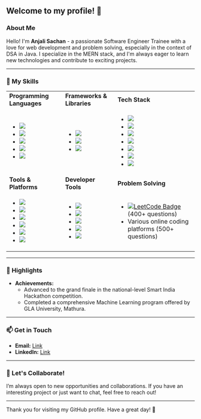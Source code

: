 ## Welcome to my profile! 🌟

### About Me

Hello! I'm **Anjali Sachan** - a passionate Software Engineer Trainee with a love for web development and problem solving, especially in the context of DSA in Java. I specialize in the MERN stack, and I'm always eager to learn new technologies and contribute to exciting projects.

---

### 🚀 My Skills

<table>
  <tr>
    <td><strong>Programming Languages</strong></td>
    <td><strong>Frameworks & Libraries</strong></td>
    <td><strong>Tech Stack</strong></td>
  </tr>
  <tr>
    <td>
      <ul>
        <li><img src="https://img.shields.io/badge/-Java-007396?style=flat&logo=java"></li>
        <li><img src="https://img.shields.io/badge/-C-A8B9CC?style=flat&logo=c"></li>
        <li><img src="https://img.shields.io/badge/-HTML5-E34F26?style=flat&logo=html5&logoColor=white"></li>
        <li><img src="https://img.shields.io/badge/-CSS3-1572B6?style=flat&logo=css3"></li>
        <li><img src="https://img.shields.io/badge/-JavaScript-F7DF1E?style=flat&logo=javascript&logoColor=black"></li>
      </ul>
    </td>
    <td>
      <ul>
        <li><img src="https://img.shields.io/badge/-React-61DAFB?style=flat&logo=react&logoColor=white"></li>
        <li><img src="https://img.shields.io/badge/-Node.js-339933?style=flat&logo=node.js&logoColor=white"></li>
        <li><img src="https://img.shields.io/badge/-Tailwind_CSS-38B2AC?style=flat&logo=tailwind-css&logoColor=white"></li>
      </ul>
    </td>
    <td>
      <ul>
        <li><img src="https://img.shields.io/badge/-MongoDB-47A248?style=flat&logo=mongodb&logoColor=white"></li>
        <li><img src="https://img.shields.io/badge/-Express.js-000000?style=flat&logo=express&logoColor=white"></li>
        <li><img src="https://img.shields.io/badge/-React-61DAFB?style=flat&logo=react&logoColor=white"></li>
        <li><img src="https://img.shields.io/badge/-Node.js-339933?style=flat&logo=node.js&logoColor=white"></li>
        <li><img src="https://img.shields.io/badge/-GraphQL-E10098?style=flat&logo=graphql&logoColor=white"></li>
        <li><img src="https://img.shields.io/badge/-PostgreSQL-4169E1?style=flat&logo=postgresql&logoColor=white"></li>
        <li><img src="https://img.shields.io/badge/-Vite-646CFF?style=flat&logo=vite&logoColor=white"></li>
      </ul>
    </td>
  </tr>
  <tr>
    <td><strong>Tools & Platforms</strong></td>
    <td><strong>Developer Tools</strong></td>
    <td><strong>Problem Solving</strong></td>
  </tr>
  <tr>
    <td>
      <ul>
        <li><img src="https://img.shields.io/badge/-Git-F05032?style=flat&logo=git&logoColor=white"></li>
        <li><img src="https://img.shields.io/badge/-Docker-2496ED?style=flat&logo=docker&logoColor=white"></li>
        <li><img src="https://img.shields.io/badge/-GitHub_Actions-2088FF?style=flat&logo=github-actions&logoColor=white"></li>
        <li><img src="https://img.shields.io/badge/-Nginx-009639?style=flat&logo=nginx&logoColor=white"></li>
        <li><img src="https://img.shields.io/badge/-Apache-D22128?style=flat&logo=apache&logoColor=white"></li>
        <li><img src="https://img.shields.io/badge/-Linux-FCC624?style=flat&logo=linux&logoColor=black"></li>
      </ul>
    </td>
    <td>
      <ul>
        <li><img src="https://img.shields.io/badge/-VS_Code-007ACC?style=flat&logo=visual-studio-code&logoColor=white"></li>
        <li><img src="https://img.shields.io/badge/-Eclipse-2C2255?style=flat&logo=eclipse&logoColor=white"></li>
        <li><img src="https://img.shields.io/badge/-IntelliJ_IDEA-000000?style=flat&logo=intellij-idea&logoColor=white"></li>
        <li><img src="https://img.shields.io/badge/-GitHub-181717?style=flat&logo=github"></li>
        <li><img src="https://img.shields.io/badge/-Git-F05032?style=flat&logo=git&logoColor=white"></li>
      </ul>
    </td>
    <td>
      <ul>
        <li>
            <a href="https://leetcode.com/u/Anjali_Sachan_/" target="_blank">
                <img src="https://img.shields.io/badge/-LeetCode-FFA116?style=flat&logo=leetcode&logoColor=black" alt="LeetCode Badge">
            </a> (400+ questions)
        </li>
        <li>Various online coding platforms (500+ questions)</li>
      </ul>
    </td>
  </tr>
</table>

---

### 🌟 Highlights

- **Achievements:**
  - Advanced to the grand finale in the national-level Smart India Hackathon competition.
  - Completed a comprehensive Machine Learning program offered by GLA University, Mathura.

---

### 📫 Get in Touch

- **Email:** [Link](mailto:theanjalisachan@gmail.com)
- **LinkedIn:** [Link](https://www.linkedin.com/in/anjalisachan/)

---

### 🤝 Let's Collaborate!

I’m always open to new opportunities and collaborations. If you have an interesting project or just want to chat, feel free to reach out!

---

Thank you for visiting my GitHub profile. Have a great day! 👑
